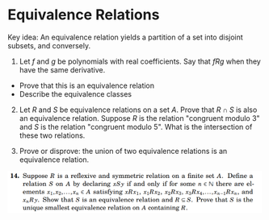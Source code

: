 # Equivalence Relations

Key idea: An equivalence relation yields a partition of a set into disjoint subsets, and conversely.

1. Let $f$ and $g$ be polynomials with real coefficients.  Say that $fRg$ when they have the same derivative.
- Prove that this is an equivalence relation
- Describe the equivalence classes

2. Let $R$ and $S$ be equivalence relations on a set $A$.  Prove that $R\cap S$ is also an equivalence relation.
Suppose $R$ is the relation "congruent modulo $3$" and $S$ is the relation "congruent modulo $5$". What is the intersection of these two relations.

3. Prove or disprove: the union of two equivalence relations is an equivalence relation.

![Problem 14](Problem14EquivRelation.png)

